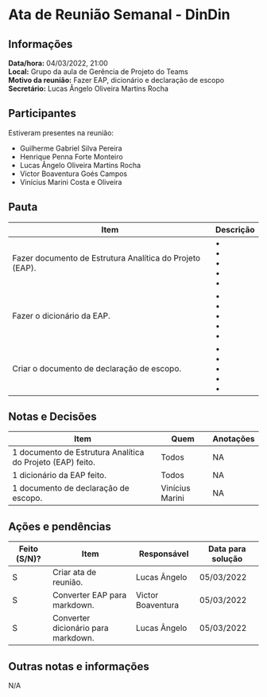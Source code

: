 # Ata de Reunião Semanal - DinDin

## Informações
**Data/hora:** 04/03/2022, 21:00  
**Local:** Grupo da aula de Gerência de Projeto do Teams  
**Motivo da reunião:** Fazer EAP, dicionário e declaração de escopo  
**Secretário:** Lucas Ângelo Oliveira Martins Rocha

## Participantes
Estiveram presentes na reunião:
- Guilherme Gabriel Silva Pereira
- Henrique Penna Forte Monteiro
- Lucas Ângelo Oliveira Martins Rocha
- Victor Boaventura Goés Campos
- Vinícius Marini Costa e Oliveira

## Pauta

Item | Descrição
---- | ----
Fazer documento de Estrutura Analítica do Projeto (EAP). | • <br>• <br>• <br>• <br>• 
Fazer o dicionário da EAP. | • <br>• <br>• <br>• <br>• 
Criar o documento de declaração de escopo. | • <br>• <br>• <br>• <br>• 

## Notas e Decisões
Item | Quem | Anotações |
---- | ---- | ---- |
1 documento de Estrutura Analítica do Projeto (EAP) feito. | Todos | NA |
1 dicionário da EAP feito. | Todos | NA |
1 documento de declaração de escopo. | Vinícius Marini | NA |


## Ações e pendências
| Feito (S/N)? | Item | Responsável | Data para solução |
| ---- | ---- | ---- | ---- |
| S | Criar ata de reunião. | Lucas Ângelo | 05/03/2022 |
| S | Converter EAP para markdown. | Victor Boaventura | 05/03/2022 |
| S | Converter dicionário para markdown. | Lucas Ângelo | 05/03/2022 |

## Outras notas e informações
N/A

